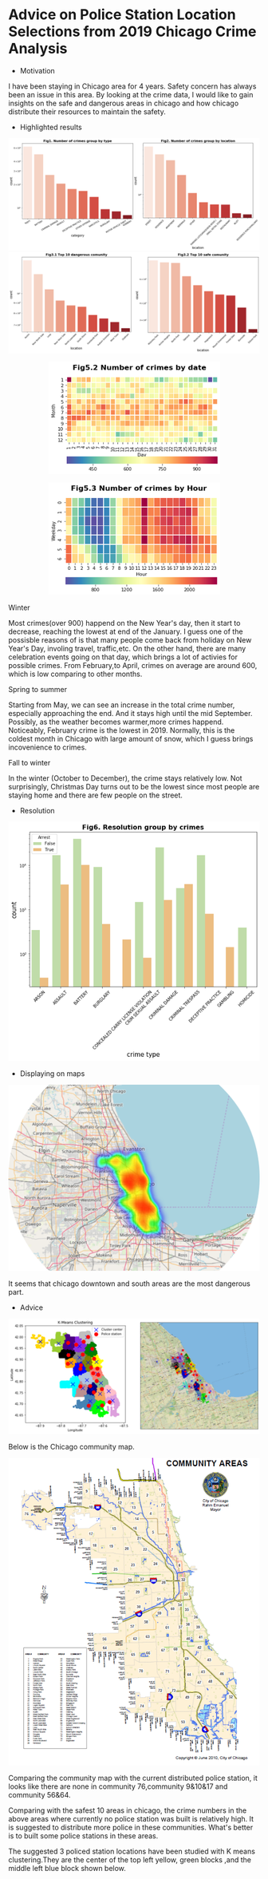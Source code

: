 # Advice on Police Station Location Selections from 2019 Chicago Crime Analysis
* Motivation

I have been staying in Chicago area for 4 years. Safety concern has always been an issue in this area. 
By looking at the crime data, I would like to gain insights on the safe and dangerous areas in chicago and how chicago distribute their resources to maintain the safety.

* Highlighted results


![alt text](https://github.com/weiziyuan/Chicago-crime-analysis/blob/master/Images/Fig1_2.png)
![alt text](https://github.com/weiziyuan/Chicago-crime-analysis/blob/master/Images/Fig3.png)

<p align="center">
  <img width="345" height="225" src="https://github.com/weiziyuan/Chicago-crime-analysis/blob/master/Images/Fig5_2.png">
</p>

<p align="center">
  <img width="345" height="225" src="https://github.com/weiziyuan/Chicago-crime-analysis/blob/master/Images/Fig5_3.png">
</p>

Winter

Most crimes(over 900) happend on the New Year's day, then it start to decrease, reaching the lowest at end of the January. I guess one of the possisble reasons of is that many people come back from holiday on New Year's Day, involing travel, traffic,etc. On the other hand, there are many celebration events going on that day, which brings a lot of activies for possible crimes.
From February,to April, crimes on average are around 600, which is low comparing to other months.

Spring to summer

Starting from May, we can see an increase in the total crime number, especially approaching the end. And it stays high until the mid September.
Possibly, as the weather becomes warmer,more crimes happend. Noticeably, February crime is the lowest in 2019. Normally, this is the coldest month in Chicago with large amount of snow, which I guess brings incovenience to crimes.

Fall to winter

In the winter (October to December), the crime stays relatively low. Not surprisingly, Christmas Day turns out to be the lowest since most people are staying home and there are few people on the street.

* Resolution

<p align="center">
  <img src="https://github.com/weiziyuan/Chicago-crime-analysis/blob/master/Images/resolution.png">
</p>

* Displaying on maps

![alt text](https://github.com/weiziyuan/Chicago-crime-analysis/blob/master/Images/heatmap2.png)

It seems that chicago downtown and south areas are the most dangerous part.

* Advice

![alt text](https://github.com/weiziyuan/Chicago-crime-analysis/blob/master/Images/result_all.png)

Below is the Chicago community map.

<p align="center">
  <img src="https://github.com/weiziyuan/Chicago-crime-analysis/blob/master/Images/chi_community.png">
</p>

Comparing the community map with the current distributed police station, it looks like there are none in community 76,community 9&10&17 and  community 56&64.

Comparing with the safest 10 areas in chicago, the crime numbers in the above areas where currently no police station was built is relatively high. It is suggested to distribute more police in these communities. What's better is to built some police stations in these areas.

The suggested 3 policed station locations have been studied with K means clustering.They are the center of the top left yellow, green blocks ,and the middle left blue block shown below.
